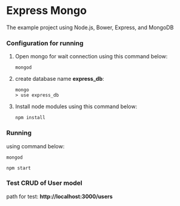 Express Mongo
=============

The example project using Node.js, Bower, Express, and MongoDB

### Configuration for running ###
1. Open mongo for wait connection using this command below:

    ~~~
    mongod
    ~~~

2. create database name **express_db**:

    ~~~
    mongo
    > use express_db
    ~~~

3. Install node modules using this command below:

    ~~~
    npm install
    ~~~

### Running ###
using command below:
~~~
mongod
~~~

~~~
npm start
~~~

### Test CRUD of User model ###
path for test: **http://localhost:3000/users**
